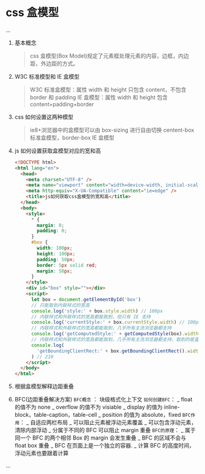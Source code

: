 # css 盒模型

...

1. 基本概念
   > css 盒模型(Box Model)规定了元素框处理元素的内容，边框，内边距，外边距的方式。
2. W3C 标准模型和 IE 盒模型
   > W3C 标准盒模型：属性 width 和 height 只包含 content，不包含 border 和 padding
   > IE 盒模型：属性 width 和 height 包含 content+padding+border
3. css 如何设置这两种模型
   > ie8+浏览器中的盒模型可以由 box-sizing 进行自由切换
   > centent-box 标准盒模型，border-box IE 盒模型
4. js 如何设置获取盒模型对应的宽和高

   ```html
   <!DOCTYPE html>
   <html lang="en">
     <head>
       <meta charset="UTF-8" />
       <meta name="viewport" content="width=device-width, initial-scale=1.0" />
       <meta http-equiv="X-UA-Compatible" content="ie=edge" />
       <title>js如何获取css盒模型的宽和高</title>
     </head>
     <body>
       <style>
         * {
           margin: 0;
           padding: 0;
         }
         #box {
           width: 100px;
           height: 100px;
           padding: 50px;
           border: 5px solid red;
           margin: 50px;
         }
       </style>
       <div id="box" style=""></div>
       <script>
         let box = document.getElementById('box')
         // 只能取到内联样式的宽高
         console.log('style:' + box.style.width) // 100px
         // 内联样式和外联样式的宽高都能取到，但只有 IE 支持
         console.log('currentStyle:' + box.currentStyle.width) // 100px
         // 内联样式和外联样式的宽高都能取到，几乎所有主流浏览器都支持
         console.log('getComputedStyle:' + getComputedStyle(box).width) // 100px
         // 内联样式和外联样式的宽高都能取到，几乎所有主流浏览器都支持，取到的是盒子总宽度
         console.log(
           'getBoundingClientRect:' + box.getBoundingClientRect().width
         ) // 210
       </script>
     </body>
   </html>
   ```

5. 根据盒模型解释边距重叠
6. BFC(边距重叠解决方案)
   `BFC概念` ： 块级格式化上下文
   `如何创建BFC`：
   _ float 的值不为 none
   _ overflow 的值不为 visiable
   _ display 的值为 inline-block，table-caption，table-cell
   _ position 的值为 absolute，fixed
   `BFC作用`：
   _ 自适应两栏布局
   _ 可以阻止元素被浮动元素覆盖
   _ 可以包含浮动元素，清除内部浮动
   _ 分属于不同的 BFC 可以阻止 margin 重叠
   `BFC的原理`：
   _ 属于同一个 BFC 的两个相邻 Box 的 margin 会发生重叠
   _ BFC 的区域不会与 float box 重叠
   _ BFC 在页面上是一个独立的容器.
   _ 计算 BFC 的高度时间，浮动元素也要跟着计算

...
